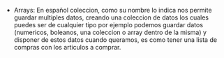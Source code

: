 
* Arrays: En español coleccion, como su nombre lo indica nos permite guardar multiples datos, creando una coleccion de datos los cuales puedes ser de cualquier tipo por ejemplo podemos guardar datos (numericos, boleanos, una coleccion o array dentro de la misma) y disponer de estos datos cuando queramos, es como tener una lista de compras con los articulos a comprar.